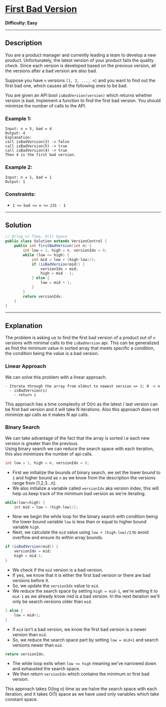 # [First Bad Version](https://leetcode.com/problems/first-bad-version/)

**Difficulty: Easy**

---

## Description

You are a product manager and currently leading a team to develop a new product. Unfortunately, the latest version of your product fails the quality check. Since each version is developed based on the previous version, all the versions after a bad version are also bad.

Suppose you have `n` versions `[1, 2, ..., n]` and you want to find out the first bad one, which causes all the following ones to be bad.

You are given an API bool `isBadVersion(version)` which returns whether version is bad. Implement a function to find the first bad version. You should minimize the number of calls to the API.

### Example 1:

```
Input: n = 5, bad = 4
Output: 4
Explanation:
call isBadVersion(3) -> false
call isBadVersion(5) -> true
call isBadVersion(4) -> true
Then 4 is the first bad version.
```

### Example 2:

```
Input: n = 1, bad = 1
Output: 1
```

### Constraints:

* `1 <= bad <= n <= 231 - 1`

---

## Solution

```java
// O(log n) Time, O(1) Space
public class Solution extends VersionControl {
    public int firstBadVersion(int n) {
        int low = 1, high = n, versionIdx = 0;
        while (low <= high) {
            int mid = low + (high-low)/2;
            if (isBadVersion(mid)) {
                versionIdx = mid;
                high = mid - 1;
            } else {
                low = mid + 1;
            }
        }
        return versionIdx;
    }
}
```

---

## Explanation

The problem is asking us to find the first bad version of a product out of `n` versions with minimal calls to the `isBadVersion` api. This can be generalized as find the minimum value in sorted array that meets specific a condition, the condition being the value is a bad version.

### Linear Approach

We can solve this problem with a linear approach.
```
- Iterate through the array from oldest to newest version => i: 0 -> n
  - isBadVersion(i)
    - return i
```

This approach has a time complexity of O(n) as the latest / last version can be first bad version and it will take N iterations. Also this approach does not minimize api calls as it makes N api calls.

### Binary Search

We can take advantage of the fact that the array is sorted i.e each new version is greater than the previous.  
Using binary search we can reduce the search space with each iteration, this also minimizes the number of api calls.

```java
int low = 1, high = n, versionIdx = 0;
```
* First we initialize the bounds of binary search, we set the lower bound to `1` and higher bound as `n` as we know from the description the versions range from [1,2,3...n].
* We also initialize a variable called `versionIdx` aka version index, this will help us keep track of the minimum bad version as we're iterating.

```java
while(low<=high) {
    int mid = low + (high-low)/2;
```
* Now we begin the while loop for the binary search with condition being the lower bound variable `low` is less than or equal to higher bound variable `high`. 
* Next, we calculate the `mid` value using `low + (high-low)/2` to avoid overflow and ensure its within array bounds.

```java
if (isBadVersion(mid)) {
    versionIdx = mid;
    high = mid-1;
}
```
* We check if the `mid` version is a bad version.
* If yes, we know that it is either the first bad version or there are bad versions before it.
* So, we update the `versionIdx` value to `mid`.
* We reduce the search space by setting `high = mid-1`, we're setting it to `mid-1` as we already know mid is a bad version. In the next iteration we'll only be search versions older than `mid`.

```java
} else {
    low = mid+1;
}
```
* If `mid` isn't a bad version, we know the first bad version is a newer version than `mid`.
* So, we reduce the search space part by setting `low = mid+1` and search versions newer than `mid`.

```java
return versionIdx;
```
* The while loop exits when `low <= high` meaning we've narrowed down and exhausted the search space.
* We then return `versionIdx` which contains the minimum or first bad version.

This approach takes O(log n) time as we halve the search space with each iteration, and it takes O(1) space as we have used only variables which take constant space.

